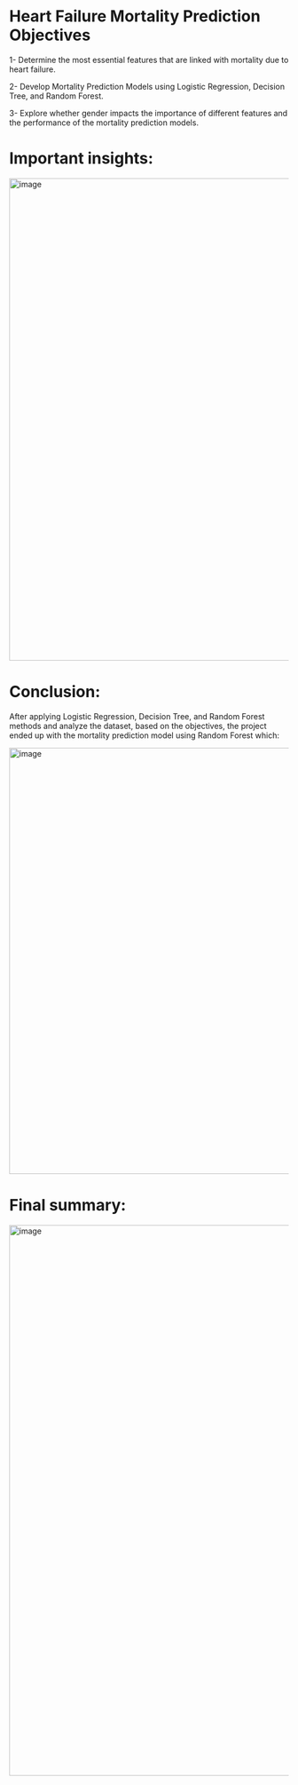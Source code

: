 # Heart Failure Mortality Prediction Objectives

1- Determine the most essential features that are linked with mortality due to heart failure.

2- Develop Mortality Prediction Models using Logistic Regression, Decision Tree, and Random Forest. 

3- Explore whether gender impacts the importance of different features and the performance of the mortality prediction models.

# Important insights: 

<img width="869" alt="image" src="https://github.com/Aficaden/HeartFailure/assets/108297252/951d90a5-12ca-412b-9f2f-c0b391174fb5">


# Conclusion:

After applying Logistic Regression, Decision Tree, and Random Forest methods and analyze the dataset, based on the objectives, the project ended up with the mortality prediction model using Random Forest which:

<img width="768" alt="image" src="https://github.com/Aficaden/HeartFailure/assets/108297252/9639dda3-b5c0-4f8a-83f0-9b144b0f9d55">


# Final summary: 

<img width="992" alt="image" src="https://github.com/Aficaden/HeartFailure/assets/108297252/9b786081-116c-4360-8c06-fb87145e68dd">
